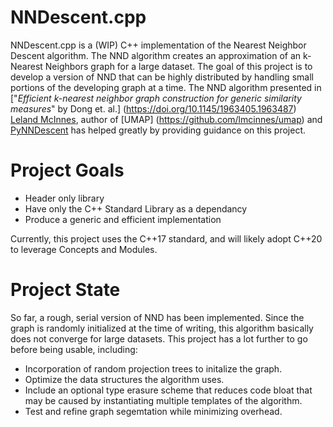 # NNDescent.cpp

NNDescent.cpp is a (WIP) C++ implementation of the Nearest Neighbor Descent algorithm. The NND algorithm creates an approximation of an k-Nearest Neighbors graph for a large dataset. The goal of this project is to develop a version of NND that can be highly distributed by handling small portions of the developing graph at a time.
The NND algorithm presented in ["*Efficient k-nearest neighbor graph construction for generic similarity measures*" by Dong et. al.] (https://doi.org/10.1145/1963405.1963487)
[Leland McInnes](https://github.com/lmcinnes), author of [UMAP] (https://github.com/lmcinnes/umap) and [PyNNDescent](https://github.com/lmcinnes/pynndescent) has helped greatly by providing guidance on this project.

# Project Goals

- Header only library
- Have only the C++ Standard Library as a dependancy
- Produce a generic and efficient implementation

Currently, this project uses the C++17 standard, and will likely adopt C++20 to leverage Concepts and Modules.

# Project State

So far, a rough, serial version of NND has been implemented. Since the graph is randomly initialized at the time of writing, this algorithm basically does not converge for large datasets. This project has a lot further to go before being usable, including:

- Incorporation of random projection trees to initalize the graph.
- Optimize the data structures the algorithm uses.
- Include an optional type erasure scheme that reduces code bloat that may be caused by instantiating multiple templates of the algorithm.
- Test and refine graph segemtation while minimizing overhead.

